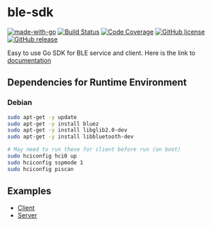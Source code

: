 # ble-sdk

[![made-with-go](https://img.shields.io/badge/Made%20with-go-1f425f.svg)](https://www.golang.org/)
[![Build Status](https://secure.travis-ci.org/Krajiyah/ble-sdk.png?branch=master)](http://travis-ci.org/Krajiyah/ble-sdk)
[![Code Coverage](https://img.shields.io/badge/coverage-65%25-green)](http://travis-ci.org/Krajiyah/ble-sdk)
[![GitHub license](https://img.shields.io/github/license/Krajiyah/ble-sdk.svg)](https://github.com/Krajiyah/ble-sdk/blob/master/LICENSE)
[![GitHub release](https://img.shields.io/github/v/release/Krajiyah/ble-sdk.svg)](https://Krajiyah/ble-sdk)

Easy to use Go SDK for BLE service and client. Here is the link to [documentation](https://godoc.org/github.com/Krajiyah/ble-sdk)

## Dependencies for Runtime Environment

### Debian

```bash
sudo apt-get -y update
sudo apt-get -y install bluez
sudo apt-get -y install libglib2.0-dev
sudo apt-get -y install libbluetooth-dev

# May need to run these for client before run (on boot)
sudo hciconfig hci0 up
sudo hciconfig sspmode 1
sudo hciconfig piscan
```

## Examples

- [Client](https://github.com/Krajiyah/ble-sdk/blob/master/examples/client/main.go)
- [Server](https://github.com/Krajiyah/ble-sdk/blob/master/examples/server/main.go)
